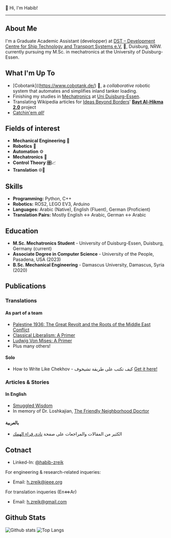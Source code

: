 👋 Hi, I'm Habib!

---

## About Me

I'm a Graduate Academic Assistant (developper) at [DST – Development Centre for Ship Technology and Transport Systems e.V.](https://www.dst-org.de/) 🚢, Duisburg, NRW. currently pursuing my M.Sc. in mechatronics at the University of Duisburg-Essen.

## What I'm Up To

* [Cobotank]((https://www.cobotank.de/) 🤖, a *collaborative* robotic system that automates and simplifies inland tanker loading.
* Finishing my studies in [Mechatronics](https://www.uni-due.de/mechatronik/) at [Uni Duisburg-Essen](https://www.uni-due.de/).
* Translating Wikipedia articles for [Ideas Beyond Borders](https://ideasbeyondborders.org/)' [**Bayt Al-Hikma 2.0**](https://baytalhikma2.org/) project
* [Catchin'em *all!*](https://www.youtube.com/watch?v=JuYeHPFR3f0) 

## Fields of interest

- **Mechanical Engineering** 🔧  
- **Robotics** 🤖  
- **Automation** ⚙️  
- **Mechatronics** 🦾 
- **Control Theory** 🎛️📈  
- **Translation** 🌐📝  

## Skills

* **Programming:** Python, C++
* **Robotics:** ROS2, LEGO EV3, Arduino
* **Languages:** Arabic (Native), English (Fluent), German (Proficient)
* **Translation Pairs:** Mostly English <-> Arabic, German <-> Arabic


## Education

* **M.Sc. Mechatronics Student** - University of Duisburg-Essen, Duisburg, Germany (current)
* **Associate Degree in Computer Science** - University of the People, Pasadena, USA (2023)
* **B.Sc. Mechanical Engineering** - Damascus University, Damascus, Syria (2020)

## Publications

### Translations
#### As part of a team
*  [Palestine 1936: The Great Revolt and the Roots of the Middle East Conflict ](https://baytalhikma2.org/books/14)
*  [Classical Liberalism: A Primer](https://baytalhikma2.org/books/8)
*  [Ludwig Von Mises: A Primer](https://baytalhikma2.org/books/9)
*  Plus many others!
#### Solo
* How to Write Like Chekhov - كيف تكتب على طريقة تشيخوف [Get it here!](https://hayat-publishing.com/ar/%D9%83%D9%8A%D9%81-%D8%AA%D9%83%D8%AA%D8%A8-%D8%B9%D9%84%D9%89-%D8%B7%D8%B1%D9%8A%D9%82%D8%A9-%D8%AA%D8%B4%D9%8A%D8%AE%D9%88%D9%81/p884176519)

### Articles & Stories
#### In English
- [Smuggled Wisdom](https://www.ideasbeyondborders.net/p/smuggled-wisdom)
- In memory of Dr. Loshkajian, [The Friendly Neighborhood Docrtor](https://www.storyhouse.org/habibz.html)
#### بالعربية
- الكثير من المقالات والمراجعات على صفحة [نادي قراء الهمك](https://www.facebook.com/hamak.reading.club) 
## Cotnact
* Linked-In: [@habib-zreik](https://www.linkedin.com/in/habib-zreik/)

For engineering & research-related inqueries:
* Email: [h.zreik@ieee.org](mailto:h.zreik@ieee.org)

For translation inqueries (En⇔Ar)
* Email: [h.zreik@gmail.com](mailto:h.zreik@gmail.com)



## Github Stats
![Github stats](https://github-readme-stats.vercel.app/api?username=HabibZRK&theme=transparent&count_private=true&show_icons=false&hide_title=false&include_all_commits=false)
![Top Langs](https://github-readme-stats.vercel.app/api/top-langs/?username=HabibZRK&layout=compact&hide=C,javascript,LabVIEW,ProLog,objective-c,M,OpenEdge%20ABL,Batchfile,Perl,Roff,Jupyter%20Notebook,TCL,TLA,c%23,Makefile,Tex,GLSL,qmake,M4,scilab&langs_count=8&hide_title=false&theme=transparent&show_icons=true&include_all_commits=false,is_fork=false)
